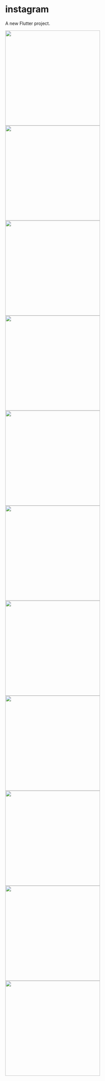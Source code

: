 # instagram

A new Flutter project.

<div>
<img src="https://github.com/alirezabashi98/instagram/raw/master/screenshot.png" width="300">
<img src="https://github.com/alirezabashi98/instagram/raw/master/screenshot1.png" width="300">
<img src="https://github.com/alirezabashi98/instagram/raw/master/screenshot2.png" width="300">
</div>

<div>
<img src="https://github.com/alirezabashi98/instagram/raw/master/screenshot3.png" width="300">
<img src="https://github.com/alirezabashi98/instagram/raw/master/screenshot4.png" width="300">
<img src="https://github.com/alirezabashi98/instagram/raw/master/screenshot5.png" width="300">
</div>

<div>
<img src="https://github.com/alirezabashi98/instagram/raw/master/screenshot6.png" width="300">
<img src="https://github.com/alirezabashi98/instagram/raw/master/screenshot7.png" width="300">
<img src="https://github.com/alirezabashi98/instagram/raw/master/screenshot8.png" width="300">
</div>

<div>
<img src="https://github.com/alirezabashi98/instagram/raw/master/screenshot9.png" width="300">
<img src="https://github.com/alirezabashi98/instagram/raw/master/screenshot10.png" width="300">
</div>
